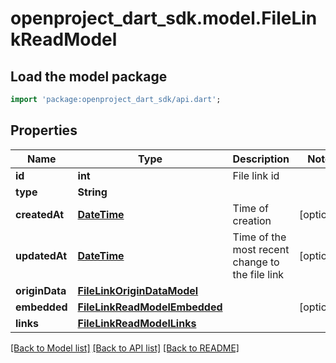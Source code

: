 # openproject_dart_sdk.model.FileLinkReadModel

## Load the model package
```dart
import 'package:openproject_dart_sdk/api.dart';
```

## Properties
Name | Type | Description | Notes
------------ | ------------- | ------------- | -------------
**id** | **int** | File link id | 
**type** | **String** |  | 
**createdAt** | [**DateTime**](DateTime.md) | Time of creation | [optional] 
**updatedAt** | [**DateTime**](DateTime.md) | Time of the most recent change to the file link | [optional] 
**originData** | [**FileLinkOriginDataModel**](FileLinkOriginDataModel.md) |  | 
**embedded** | [**FileLinkReadModelEmbedded**](FileLinkReadModelEmbedded.md) |  | [optional] 
**links** | [**FileLinkReadModelLinks**](FileLinkReadModelLinks.md) |  | 

[[Back to Model list]](../README.md#documentation-for-models) [[Back to API list]](../README.md#documentation-for-api-endpoints) [[Back to README]](../README.md)


